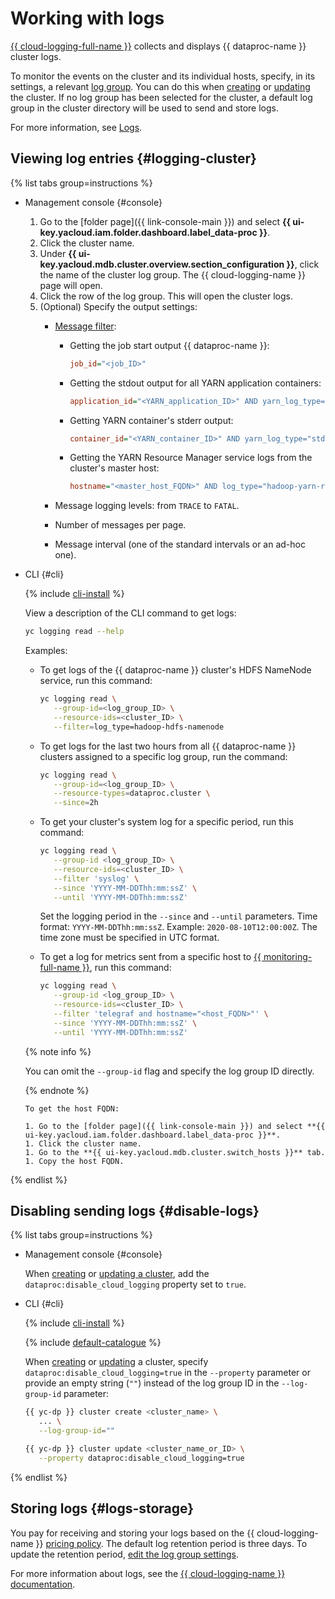 # Working with logs

[{{ cloud-logging-full-name }}](../../logging) collects and displays {{ dataproc-name }} cluster logs.

To monitor the events on the cluster and its individual hosts, specify, in its settings, a relevant [log group](../../logging/concepts/log-group.md). You can do this when [creating](cluster-create.md) or [updating](cluster-update.md) the cluster. If no log group has been selected for the cluster, a default log group in the cluster directory will be used to send and store logs.

For more information, see [Logs](../concepts/logs.md).

## Viewing log entries {#logging-cluster}

{% list tabs group=instructions %}

- Management console {#console}

    1. Go to the [folder page]({{ link-console-main }}) and select **{{ ui-key.yacloud.iam.folder.dashboard.label_data-proc }}**.
    1. Click the cluster name.
    1. Under **{{ ui-key.yacloud.mdb.cluster.overview.section_configuration }}**, click the name of the cluster log group. The {{ cloud-logging-name }} page will open.
    1. Click the row of the log group. This will open the cluster logs.
    1. (Optional) Specify the output settings:
        * [Message filter](../concepts/logs.md):
           * Getting the job start output {{ dataproc-name }}:

             ```ini
             job_id="<job_ID>"
             ```

           * Getting the stdout output for all YARN application containers:

             ```ini
             application_id="<YARN_application_ID>" AND yarn_log_type="stdout"
             ```

           * Getting YARN container's stderr output:

             ```ini
             container_id="<YARN_container_ID>" AND yarn_log_type="stderr"
             ```

           * Getting the YARN Resource Manager service logs from the cluster's master host:

             ```ini
             hostname="<master_host_FQDN>" AND log_type="hadoop-yarn-resourcemanager"
             ```

        * Message logging levels: from `TRACE` to `FATAL`.
        * Number of messages per page.
        * Message interval (one of the standard intervals or an ad-hoc one).

- CLI {#cli}

  {% include [cli-install](../../_includes/cli-install.md) %}

  View a description of the CLI command to get logs:

    ```bash
    yc logging read --help
    ```

  Examples:

    * To get logs of the {{ dataproc-name }} cluster's HDFS NameNode service, run this command:

      ```bash
      yc logging read \
         --group-id=<log_group_ID> \
         --resource-ids=<cluster_ID> \
         --filter=log_type=hadoop-hdfs-namenode
      ```

    * To get logs for the last two hours from all {{ dataproc-name }} clusters assigned to a specific log group, run the command:

      ```bash
      yc logging read \
         --group-id=<log_group_ID> \
         --resource-types=dataproc.cluster \
         --since=2h
      ```

    * To get your cluster's system log for a specific period, run this command:

      ```bash
      yc logging read \
         --group-id <log_group_ID> \
         --resource-ids=<cluster_ID> \
         --filter 'syslog' \
         --since 'YYYY-MM-DDThh:mm:ssZ' \
         --until 'YYYY-MM-DDThh:mm:ssZ'
      ```

      Set the logging period in the `--since` and `--until` parameters. Time format: `YYYY-MM-DDThh:mm:ssZ`. Example: `2020-08-10T12:00:00Z`. The time zone must be specified in UTC format.

    * To get a log for metrics sent from a specific host to [{{ monitoring-full-name }}](../../monitoring/index.yaml), run this command:

      ```bash
      yc logging read \
         --group-id <log_group_ID> \
         --resource-ids=<cluster_ID> \
         --filter 'telegraf and hostname="<host_FQDN>"' \
         --since 'YYYY-MM-DDThh:mm:ssZ' \
         --until 'YYYY-MM-DDThh:mm:ssZ'
      ```

   {% note info %}

   You can omit the `--group-id` flag and specify the log group ID directly.

   {% endnote %}

      To get the host FQDN:

      1. Go to the [folder page]({{ link-console-main }}) and select **{{ ui-key.yacloud.iam.folder.dashboard.label_data-proc }}**.
      1. Click the cluster name.
      1. Go to the **{{ ui-key.yacloud.mdb.cluster.switch_hosts }}** tab.
      1. Copy the host FQDN.

{% endlist %}

## Disabling sending logs {#disable-logs}

{% list tabs group=instructions %}

- Management console {#console}

    When [creating](cluster-create.md) or [updating a cluster](cluster-update.md), add the `dataproc:disable_cloud_logging` property set to `true`.

- CLI {#cli}

    {% include [cli-install](../../_includes/cli-install.md) %}

    {% include [default-catalogue](../../_includes/default-catalogue.md) %}

    When [creating](cluster-create.md) or [updating](cluster-update.md) a cluster, specify `dataproc:disable_cloud_logging=true` in the `--property` parameter or provide an empty string (`""`) instead of the log group ID in the `--log-group-id` parameter:

    ```bash
    {{ yc-dp }} cluster create <cluster_name> \
       ... \
       --log-group-id=""
    ```

    ```bash
    {{ yc-dp }} cluster update <cluster_name_or_ID> \
       --property dataproc:disable_cloud_logging=true
    ```

{% endlist %}

## Storing logs {#logs-storage}

You pay for receiving and storing your logs based on the {{ cloud-logging-name }} [pricing policy](../../logging/pricing.md). The default log retention period is three days. To update the retention period, [edit the log group settings](../../logging/operations/retention-period.md).

For more information about logs, see the [{{ cloud-logging-name }} documentation](../../logging/operations/index.md).
